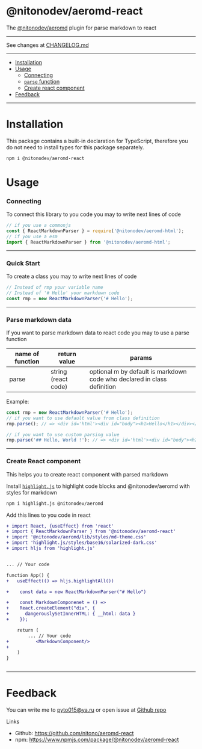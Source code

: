 # @nitonodev/aeromd-react

The [@nitonodev/aeromd](https://www.npmjs.com/package/@nitonodev/aeromd) plugin for parse markdown to react

---

See changes at [CHANGELOG.md](./CHANGELOG.md)

---

-   [Installation](#installation)
-   [Usage](#usage)
    -   [Connecting](#connecting)
    -   [`parse` function](#parse-function)
    -   [Create react component](#react-component)
-   [Feedback](#feedback)

---

<h1 id="installation">Installation</h1>
This package contains a built-in declaration for TypeScript, therefore you do not need to install types for this package separately.

```bash
npm i @nitonodev/aeromd-react
```

<h1 id="usage">Usage</h1>
<h3 id="connecting">
    Connecting
</h3>
To connect this library to you code you may to write next lines of code

```ts
// if you use a commonjs
const { ReactMarkdownParser } = require('@nitonodev/aeromd-html');
// if you use a esm
import { ReactMarkdownParser } from '@nitonodev/aeromd-html';
```

---

<h3 id="quick">Quick Start</h3>

To create a class you may to write next lines of code

```ts
// Instead of rmp your variable name
// Instead of '# Hello' your markdown code
const rmp = new ReactMarkdownParser('# Hello');
```

---

<h3 id="parse-function">Parse markdown data</h3>
If you want to parse markdown data to react code you may to use a parse function

| name of function | return value        | params                                                                  |
| ---------------- | ------------------- | ----------------------------------------------------------------------- |
| parse            | string (react code) | optional m by default is markdown code who declared in class definition |

Example:

```ts
const rmp = new ReactMarkdownParser('# Hello');
// if you want to use default value from class definition
rmp.parse(); // => <div id='html'><div id="body"><h1>Hello</h1></div></div>

// if you want to use custom parsing value
rmp.parse('## Hello, World !'); // => <div id='html'><div id="body"><h2>Hello, World !</h2></div></div>
```

---

<h3 id="react-component">Create React component</h3>
This helps you to create react component with parsed markdown

Install [`highlight.js`](https://www.npmjs.com/package/highlight.js) to highlight code blocks and @nitonodev/aeromd with styles for markdown

```bash
npm i highlight.js @nitonodev/aeromd
```

Add this lines to you code in react

```diff
+ import React, {useEffect} from 'react'
+ import { ReactMarkdownParser } from '@nitonodev/aeromd-react'
+ import '@nitonodev/aeromd/lib/styles/md-theme.css'
+ import 'highlight.js/styles/base16/solarized-dark.css'
+ import hljs from 'highlight.js'


... // Your code

function App() {
+   useEffect(() => hljs.highlightAll())

+    const data = new ReactMarkdownParser("# Hello")

+    const MarkdownComponenet = () =>
+    React.createElement("div", {
+      dangerouslySetInnerHTML: { __html: data }
+    });

    return (
        ... // Your code
+          <MarkdownComponent/>
+
    )
}



```

---

<h1 id='feedback'>
Feedback
</h1>

You can write me to pyto015@ya.ru or open issue at [Github repo](https://github.com/nitono/aeromd-react)

Links

-   Github: https://github.com/nitono/aeromd-react
-   npm: https://www.npmjs.com/package/@nitonodev/aeromd-react
